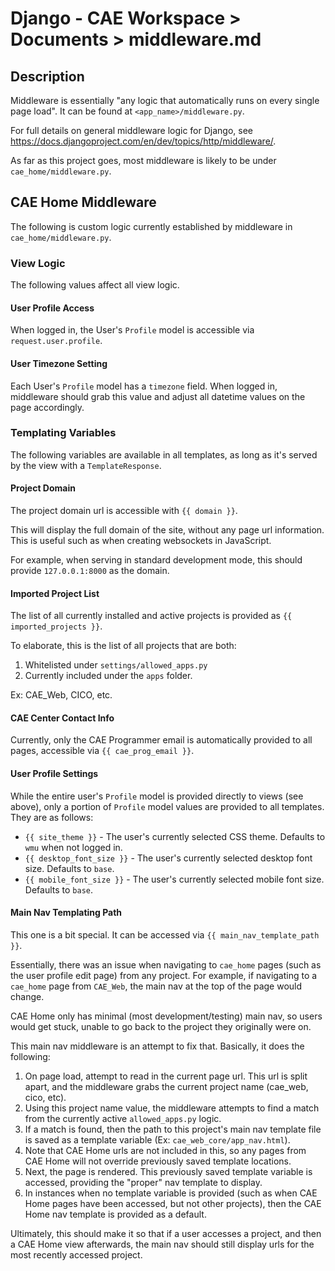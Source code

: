 # Django - CAE Workspace > Documents > middleware.md

## Description
Middleware is essentially "any logic that automatically runs on every single page load". It can be found at
`<app_name>/middleware.py`.

For full details on general middleware logic for Django, see
<https://docs.djangoproject.com/en/dev/topics/http/middleware/>.

As far as this project goes, most middleware is likely to be under `cae_home/middleware.py`.

## CAE Home Middleware
The following is custom logic currently established by middleware in `cae_home/middleware.py`.

### View Logic
The following values affect all view logic.

#### User Profile Access
When logged in, the User's `Profile` model is accessible via `request.user.profile`.

#### User Timezone Setting
Each User's `Profile` model has a `timezone` field. When logged in, middleware should grab this value and adjust all
datetime values on the page accordingly.

### Templating Variables
The following variables are available in all templates, as long as it's served by the view with a `TemplateResponse`.

#### Project Domain
The project domain url is accessible with `{{ domain }}`.

This will display the full domain of the site, without any page url information. This is useful such as when creating
websockets in JavaScript.

For example, when serving in standard development mode, this should provide `127.0.0.1:8000` as the domain.

#### Imported Project List
The list of all currently installed and active projects is provided as `{{ imported_projects }}`.

To elaborate, this is the list of all projects that are both:
1) Whitelisted under `settings/allowed_apps.py`
2) Currently included under the `apps` folder.

Ex: CAE_Web, CICO, etc.

#### CAE Center Contact Info
Currently, only the CAE Programmer email is automatically provided to all pages, accessible via `{{ cae_prog_email }}`.

#### User Profile Settings
While the entire user's `Profile` model is provided directly to views (see above), only a portion of `Profile` model
values are provided to all templates. They are as follows:
* `{{ site_theme }}` - The user's currently selected CSS theme. Defaults to `wmu` when not logged in.
* `{{ desktop_font_size }}` - The user's currently selected desktop font size. Defaults to `base`.
* `{{ mobile_font_size }}` - The user's currently selected mobile font size. Defaults to `base`.

#### Main Nav Templating Path
This one is a bit special. It can be accessed via `{{ main_nav_template_path }}`.

Essentially, there was an issue when navigating to `cae_home` pages (such as the user profile edit page) from any
project. For example, if navigating to a `cae_home` page from `CAE_Web`, the main nav at the top of the page would
change.

CAE Home only has minimal (most development/testing) main nav, so users would get stuck, unable to go back to the
project they originally were on.

This main nav middleware is an attempt to fix that. Basically, it does the following:
1) On page load, attempt to read in the current page url. This url is split apart, and the middleware grabs the current
project name (cae_web, cico, etc).
2) Using this project name value, the middleware attempts to find a match from the currently active `allowed_apps.py`
logic.
3) If a match is found, then the path to this project's main nav template file is saved as a template variable
(Ex: `cae_web_core/app_nav.html`).
4) Note that CAE Home urls are not included in this, so any pages from CAE Home will not override previously saved
template locations.
5) Next, the page is rendered. This previously saved template variable is accessed, providing the "proper" nav template
to display.
6) In instances when no template variable is provided (such as when CAE Home pages have been accessed, but not other
projects), then the CAE Home nav template is provided as a default.

Ultimately, this should make it so that if a user accesses a project, and then a CAE Home view afterwards, the main nav
should still display urls for the most recently accessed project.

